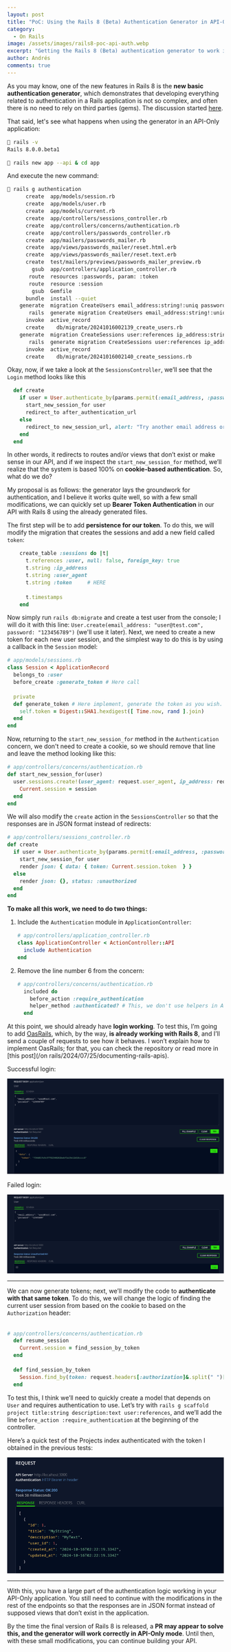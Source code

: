 ```yaml
---
layout: post
title: "PoC: Using the Rails 8 (Beta) Authentication Generator in API-Only Mode."
category:
  - On Rails
image: /assets/images/rails8-poc-api-auth.webp
excerpt: "Getting the Rails 8 (Beta) authentication generator to work in an API-Only mode application."
author: Andrés
comments: true
---
```


As you may know, one of the new features in Rails 8 is the **new basic authentication generator**, which demonstrates that developing everything related to authentication in a Rails application is not so complex, and often there is no need to rely on third parties (gems). The discussion started [here](https://github.com/rails/rails/issues/50446).

That said, let's see what happens when using the generator in an API-Only application:

```bash
 rails -v
Rails 8.0.0.beta1
```

```bash
 rails new app --api & cd app
```

And execute the new command:

```bash
 rails g authentication
      create  app/models/session.rb
      create  app/models/user.rb
      create  app/models/current.rb
      create  app/controllers/sessions_controller.rb
      create  app/controllers/concerns/authentication.rb
      create  app/controllers/passwords_controller.rb
      create  app/mailers/passwords_mailer.rb
      create  app/views/passwords_mailer/reset.html.erb
      create  app/views/passwords_mailer/reset.text.erb
      create  test/mailers/previews/passwords_mailer_preview.rb
        gsub  app/controllers/application_controller.rb
       route  resources :passwords, param: :token
       route  resource :session
        gsub  Gemfile
      bundle  install --quiet
    generate  migration CreateUsers email_address:string!:uniq password_digest:string! --force
       rails  generate migration CreateUsers email_address:string!:uniq password_digest:string! --force
      invoke  active_record
      create    db/migrate/20241016002139_create_users.rb
    generate  migration CreateSessions user:references ip_address:string user_agent:string --force
       rails  generate migration CreateSessions user:references ip_address:string user_agent:string --force
      invoke  active_record
      create    db/migrate/20241016002140_create_sessions.rb
```

Okay, now, if we take a look at the `SessionsController`, we’ll see that the `Login` method looks like this

```ruby
  def create
    if user = User.authenticate_by(params.permit(:email_address, :password))
      start_new_session_for user
      redirect_to after_authentication_url
    else
      redirect_to new_session_url, alert: "Try another email address or password."
    end
  end
```

In other words, it redirects to routes and/or views that don’t exist or make sense in our API, and if we inspect the `start_new_session_for` method, we’ll realize that the system is based 100% on **cookie-based authentication**. So, what do we do?

My proposal is as follows: the generator lays the groundwork for authentication, and I believe it works quite well, so with a few small modifications, we can quickly set up **Bearer Token Authentication** in our API with Rails 8 using the already generated files.

The first step will be to add **persistence for our token**. To do this, we will modify the migration that creates the sessions and add a new field called `token`:

```ruby
    create_table :sessions do |t|
      t.references :user, null: false, foreign_key: true
      t.string :ip_address
      t.string :user_agent
      t.string :token     # HERE

      t.timestamps
    end
```

Now simply run `rails db:migrate` and create a test user from the console; I will do it with this line: `User.create(email_address: "user@test.com", password: "123456789")` (we'll use it later). Next, we need to create a new token for each new user session, and the simplest way to do this is by using a callback in the `Session` model:

```ruby
# app/models/sessions.rb
class Session < ApplicationRecord
  belongs_to :user
  before_create :generate_token # Here call

  private
  def generate_token # Here implement, generate the token as you wish.
    self.token = Digest::SHA1.hexdigest([ Time.now, rand ].join)
  end
end
```

Now, returning to the `start_new_session_for` method in the `Authentication` concern, we don't need to create a cookie, so we should remove that line and leave the method looking like this:

```ruby
# app/controllers/concerns/authentication.rb
def start_new_session_for(user)
  user.sessions.create!(user_agent: request.user_agent, ip_address: request.remote_ip).tap do |session|
    Current.session = session
  end
end
```

We will also modify the `create` action in the `SessionsController` so that the responses are in JSON format instead of redirects:

```ruby
# app/controllers/sessions_controller.rb
def create
  if user = User.authenticate_by(params.permit(:email_address, :password))
    start_new_session_for user
    render json: { data: { token: Current.session.token  } }
  else
    render json: {}, status: :unauthorized
  end
end
```

**To make all this work, we need to do two things:**

1. Include the `Authentication` module in `ApplicationController`:

   ```ruby
   # app/controllers/application_controller.rb
   class ApplicationController < ActionController::API
     include Authentication
   end
   ```

2. Remove the line number 6 from the concern:

   ```ruby
   # app/controllers/concerns/authentication.rb
     included do
       before_action :require_authentication
       helper_method :authenticated? # This, we don't use helpers in APIs
     end
   ```

At this point, we should already have **login working**. To test this, I’m going to add [OasRails](https://github.com/a-chacon/oas_rails), which, by the way, **is already working with Rails 8**, and I’ll send a couple of requests to see how it behaves. I won’t explain how to implement OasRails; for that, you can check the repository or read more in [this post](/on rails/2024/07/25/documenting-rails-apis).

Successful login:

![](/assets/images/rails8_success_login.png)

Failed login:

![](/assets/images/rails8_fail_login.png)

---

We can now generate tokens; next, we’ll modify the code to **authenticate with that same token**. To do this, we will change the logic of finding the current user session from based on the cookie to based on the `Authorization` header:

```ruby

# app/controllers/concerns/authentication.rb
  def resume_session
    Current.session = find_session_by_token
  end

  def find_session_by_token
    Session.find_by(token: request.headers[:authorization]&.split(" ")[-1])
  end
```

To test this, I think we’ll need to quickly create a model that depends on `User` and requires authentication to use. Let’s try with `rails g scaffold project title:string description:text user:references`, and we’ll add the line `before_action :require_authentication` at the beginning of the controller.

Here’s a quick test of the Projects index authenticated with the token I obtained in the previous tests:

![](/assets/images/rails8_projects.png)

---

With this, you have a large part of the authentication logic working in your API-Only application. You still need to continue with the modifications in the rest of the endpoints so that the responses are in JSON format instead of supposed views that don’t exist in the application.

By the time the final version of Rails 8 is released, a **PR may appear to solve this, and the generator will work correctly in API-Only mode**. Until then, with these small modifications, you can continue building your API.
